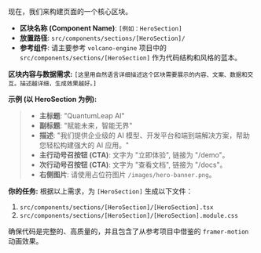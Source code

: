 现在，我们来构建页面的一个核心区块。

- **区块名称 (Component Name)**: `[例如：HeroSection]`
- **放置路径**: `src/components/sections/[HeroSection]/`
- **参考组件**: 请主要参考 `volcano-engine` 项目中的 `src/components/sections/[HeroSection]` 作为代码结构和风格的蓝本。

**区块内容与数据需求:**
`[这里用自然语言详细描述这个区块需要展示的内容、文案、数据和交互。描述越详细，生成效果越好。]`

**示例 (以 HeroSection 为例):**
> *   **主标题**: "QuantumLeap AI"
> *   **副标题**: "赋能未来，智能无界"
> *   **描述**: "我们提供企业级的 AI 模型、开发平台和端到端解决方案，帮助您轻松构建强大的 AI 应用。"
> *   **主行动号召按钮 (CTA)**: 文字为 "立即体验", 链接为 "/demo"。
> *   **次行动号召按钮 (CTA)**: 文字为 "查看文档", 链接为 "/docs"。
> *   **右侧图片**: 请使用占位符图片 `/images/hero-banner.png`。

**你的任务:**
根据以上需求，为 `[HeroSection]` 生成以下文件：
1.  `src/components/sections/[HeroSection]/[HeroSection].tsx`
2.  `src/components/sections/[HeroSection]/[HeroSection].module.css`

确保代码是完整的、高质量的，并且包含了从参考项目中借鉴的 `framer-motion` 动画效果。